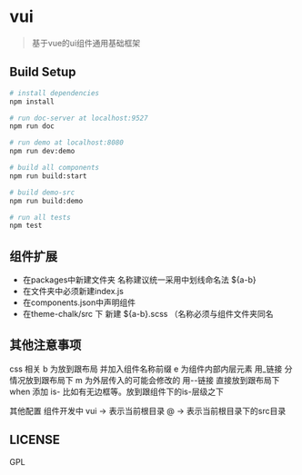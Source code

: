 # vui

> 基于vue的ui组件通用基础框架

## Build Setup

``` bash
# install dependencies
npm install

# run doc-server at localhost:9527
npm run doc

# run demo at localhost:8080
npm run dev:demo

# build all components
npm run build:start 

# build demo-src 
npm run build:demo 

# run all tests
npm test
```


## 组件扩展

* 在packages中新建文件夹 名称建议统一采用中划线命名法 ${a-b}
* 在文件夹中必须新建index.js
* 在components.json中声明组件
* 在theme-chalk/src 下 新建 ${a-b}.scss （名称必须与组件文件夹同名

## 其他注意事项

css 相关
    b  为放到跟布局  并加入组件名称前缀
    e  为组件内部内层元素 用_链接 分情况放到跟布局下
    m  为外层传入的可能会修改的 用--链接 直接放到跟布局下
    when  添加 is- 比如有无边框等。放到跟组件下的is-层级之下

其他配置
    组件开发中 
    vui  -> 表示当前根目录
    @  -> 表示当前根目录下的src目录
    
## LICENSE
GPL


